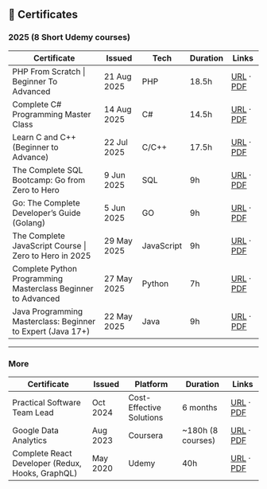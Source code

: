 ## 📄 Certificates

### 2025 (8 Short Udemy courses)

| Certificate | Issued | Tech | Duration | Links |
|-------------|--------|----------|----------|-------|
| PHP From Scratch \| Beginner To Advanced | 21 Aug 2025 | PHP | 18.5h | [URL](https://www.udemy.com/certificate/UC-98831cbd-8b2a-45ac-831a-9e1e64e0e027) · [PDF](/pdf/UC-98831cbd-8b2a-45ac-831a-9e1e64e0e027.pdf) |
| Complete C# Programming Master Class | 14 Aug 2025 | C# | 14.5h | [URL](https://www.udemy.com/certificate/UC-e7640218-8e87-49ca-81d9-bf4eb4d7cc98) · [PDF](/pdf/UC-e7640218-8e87-49ca-81d9-bf4eb4d7cc98.pdf) |
| Learn C and C++ (Beginner to Advance) | 22 Jul 2025 | C/C++ | 17.5h | [URL](https://www.udemy.com/certificate/UC-b9be60b2-176c-408d-8b86-4bdb830e7854) · [PDF](/pdf/UC-b9be60b2-176c-408d-8b86-4bdb830e7854.pdf) |
| The Complete SQL Bootcamp: Go from Zero to Hero | 9 Jun 2025 | SQL | 9h | [URL](https://www.udemy.com/certificate/UC-6a640177-e7ce-4345-897e-0a0446f95571) · [PDF](/pdf/UC-6a640177-e7ce-4345-897e-0a0446f95571.pdf) |
| Go: The Complete Developer’s Guide (Golang) | 5 Jun 2025 | GO | 9h | [URL](https://www.udemy.com/certificate/UC-0c11220f-4f7c-46d6-b182-f45692482f6c) · [PDF](/pdf/UC-0c11220f-4f7c-46d6-b182-f45692482f6c.pdf) |
| The Complete JavaScript Course \| Zero to Hero in 2025 | 29 May 2025 | JavaScript | 9h | [URL](https://www.udemy.com/certificate/UC-0eaf7682-d13c-429c-9912-6db3f9c9df6e) · [PDF](/pdf/UC-0eaf7682-d13c-429c-9912-6db3f9c9df6e.pdf) |
| Complete Python Programming Masterclass Beginner to Advanced | 27 May 2025 | Python | 7h | [URL](https://www.udemy.com/certificate/UC-11790866-44b5-4940-97e5-243698d058d2) · [PDF](/pdf/UC-11790866-44b5-4940-97e5-243698d058d2.pdf) |
| Java Programming Masterclass: Beginner to Expert (Java 17+) | 22 May 2025 | Java | 9h | [URL](https://www.udemy.com/certificate/UC-42944ce9-0ebc-41e6-9270-4fce87ad2da0) · [PDF](/pdf/UC-42944ce9-0ebc-41e6-9270-4fce87ad2da0.pdf) |


---

### More

| Certificate | Issued | Platform | Duration | Links |
|-------------|--------|----------|----------|-------|
| Practical Software Team Lead | Oct 2024 | Cost-Effective Solutions | 6 months | [URL](https://huutgnkansvslafnbtbg.supabase.co/storage/v1/object/public/files/certificates/season1/Certificate-Team-Leader-Valentin-Peshev.pdf) · [PDF](/pdf/Certificate-Team-Leader-Valentin-Peshev.pdf) |
| Google Data Analytics | Aug 2023 | Coursera | ~180h (8 courses) | [URL](https://www.coursera.org/account/accomplishments/professional-cert/V6ZZ2UT6R3F4) · [PDF](/pdf/Coursera%20V6ZZ2UT6R3F4.pdf) |
| Complete React Developer (Redux, Hooks, GraphQL) | May 2020 | Udemy | 40h | [URL](https://www.udemy.com/certificate/UC-e3159a25-3144-4709-8e46-c8d9b1825110/) · [PDF](/pdf/UC-e3159a25-3144-4709-8e46-c8d9b1825110.pdf) |
